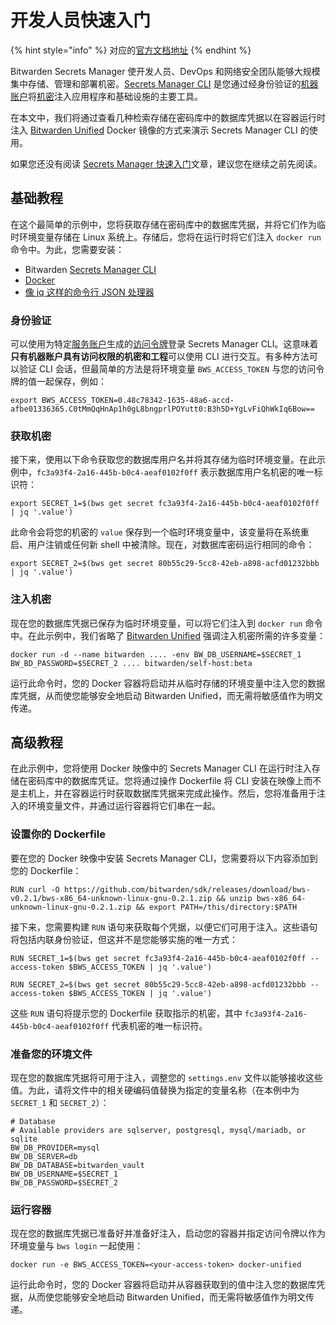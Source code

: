 # 开发人员快速入门

{% hint style="info" %}
对应的[官方文档地址](https://bitwarden.com/help/developer-quick-start/)
{% endhint %}

Bitwarden Secrets Manager 使开发人员、DevOps 和网络安全团队能够大规模集中存储、管理和部署机密。[Secrets Manager CLI](../developer-tools/secrets-manager-cli.md) 是您通过经身份验证的[机器账户](../your-secrets/machine-accounts.md)将[机密](../your-secrets/secrets.md)注入应用程序和基础设施的主要工具。

在本文中，我们将通过查看几种检索存储在密码库中的数据库凭据以在容器运行时注入 [Bitwarden Unified](../../self-hosting/install-and-deploy-guides/docker/unified-deployment-beta.md) Docker 镜像的方式来演示 Secrets Manager CLI 的使用。

如果您还没有阅读 [Secrets Manager 快速入门](secrets-manager-quick-start.md)文章，建议您在继续之前先阅读。

## 基础教程 <a href="#basic-tutorial" id="basic-tutorial"></a>

在这个最简单的示例中，您将获取存储在密码库中的数据库凭据，并将它们作为临时环境变量存储在 Linux 系统上。存储后，您将在运行时将它们注入 `docker run` 命令中。为此，您需要安装：

* Bitwarden [Secrets Manager CLI](../developer-tools/secrets-manager-cli.md)
* [Docker](https://docs.docker.com/get-docker/)
* [像 jq 这样的命令行 JSON 处理器](https://stedolan.github.io/jq/)

### 身份验证 <a href="#authenticate" id="authenticate"></a>

可以使用为特定[服务账户](../your-secrets/machine-accounts.md)生成的[访问令牌](../your-secrets/access-tokens.md)登录 Secrets Manager CLI。这意味着**只有机器账户具有访问权限的机密和工程**可以使用 CLI 进行交互。有多种方法可以验证 CLI 会话，但最简单的方法是将环境变量 `BWS_ACCESS_TOKEN` 与您的访问令牌的值一起保存，例如：

```batch
export BWS_ACCESS_TOKEN=0.48c78342-1635-48a6-accd-afbe01336365.C0tMmQqHnAp1h0gL8bngprlPOYutt0:B3h5D+YgLvFiQhWkIq6Bow==
```

### 获取机密 <a href="#retrieve-the-secret" id="retrieve-the-secret"></a>

接下来，使用以下命令获取您的数据库用户名并将其存储为临时环境变量。在此示例中，`fc3a93f4-2a16-445b-b0c4-aeaf0102f0ff` 表示数据库用户名机密的唯一标识符：

```batch
export SECRET_1=$(bws get secret fc3a93f4-2a16-445b-b0c4-aeaf0102f0ff | jq '.value')
```

此命令会将您的机密的 `value` 保存到一个临时环境变量中，该变量将在系统重启、用户注销或任何新 shell 中被清除。现在，对数据库密码运行相同的命令：

```batch
export SECRET_2=$(bws get secret 80b55c29-5cc8-42eb-a898-acfd01232bbb | jq '.value')
```

### 注入机密 <a href="#inject-the-secret" id="inject-the-secret"></a>

现在您的数据库凭据已保存为临时环境变量，可以将它们注入到 `docker run` 命令中。在此示例中，我们省略了 [Bitwarden Unified](../../self-hosting/install-and-deploy-guides/docker/unified-deployment-beta.md) 强调注入机密所需的许多变量：

```batch
docker run -d --name bitwarden .... -env BW_DB_USERNAME=$SECRET_1 BW_BD_PASSWORD=$SECRET_2 .... bitwarden/self-host:beta
```

运行此命令时，您的 Docker 容器将启动并从临时存储的环境变量中注入您的数据库凭据，从而使您能够安全地启动 Bitwarden Unified，而无需将敏感值作为明文传递。

## 高级教程 <a href="#advanced-tutorial" id="advanced-tutorial"></a>

在此示例中，您将使用 Docker 映像中的 Secrets Manager CLI 在运行时注入存储在密码库中的数据库凭证。您将通过操作 Dockerfile 将 CLI 安装在映像上而不是主机上，并在容器运行时获取数据库凭据来完成此操作。然后，您将准备用于注入的环境变量文件，并通过运行容器将它们串在一起。

### 设置你的 Dockerfile <a href="#setup-your-dockerfile" id="setup-your-dockerfile"></a>

要在您的 Docker 映像中安装 Secrets Manager CLI，您需要将以下内容添加到您的 Dockerfile：

```batch
RUN curl -O https://github.com/bitwarden/sdk/releases/download/bws-v0.2.1/bws-x86_64-unknown-linux-gnu-0.2.1.zip && unzip bws-x86_64-unknown-linux-gnu-0.2.1.zip && export PATH=/this/directory:$PATH
```

接下来，您需要构建 `RUN` 语句来获取每个凭据，以便它们可用于注入。这些语句将包括内联身份验证，但这并不是您能够实施的唯一方式：

```batch
RUN SECRET_1=$(bws get secret fc3a93f4-2a16-445b-b0c4-aeaf0102f0ff --access-token $BWS_ACCESS_TOKEN | jq '.value')
```

```batch
RUN SECRET_2=$(bws get secret 80b55c29-5cc8-42eb-a898-acfd01232bbb --access-token $BWS_ACCESS_TOKEN | jq '.value')
```

这些 `RUN` 语句将提示您的 Dockerfile 获取指示的机密，其中 `fc3a93f4-2a16-445b-b0c4-aeaf0102f0ff` 代表机密的唯一标识符。

### 准备您的环境文件 <a href="#prepare-your-env-file" id="prepare-your-env-file"></a>

现在您的数据库凭据将可用于注入，调整您的 `settings.env` 文件以能够接收这些值。为此，请将文件中的相关硬编码值替换为指定的变量名称（在本例中为 `SECRET_1` 和 `SECRET_2`）：

```systemd
# Database
# Available providers are sqlserver, postgresql, mysql/mariadb, or sqlite
BW_DB_PROVIDER=mysql
BW_DB_SERVER=db
BW_DB_DATABASE=bitwarden_vault
BW_DB_USERNAME=$SECRET_1
BW_DB_PASSWORD=$SECRET_2
```

### 运行容器 <a href="#run-the-container" id="run-the-container"></a>

现在您的数据库凭据已准备好并准备好注入，启动您的容器并指定访问令牌以作为环境变量与 `bws login` 一起使用：

```batch
docker run -e BWS_ACCESS_TOKEN=<your-access-token> docker-unified
```

运行此命令时，您的 Docker 容器将启动并从容器获取到的值中注入您的数据库凭据，从而使您能够安全地启动 Bitwarden Unified，而无需将敏感值作为明文传递。
